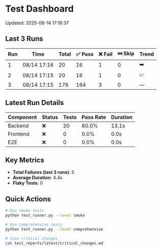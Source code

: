 # Test Dashboard
Updated: 2025-08-14 17:16:37

## Last 3 Runs

| Run | Time | Total | ✅ Pass | ❌ Fail | ⏭️ Skip | Trend |
|-----|------|-------|---------|---------|---------|-------|
| 1 | 08/14 17:16 | 20 | 16 | 1 | 0 | ➡️ |
| 2 | 08/14 17:15 | 20 | 16 | 1 | 0 | 📈 |
| 3 | 08/14 17:15 | 176 | 164 | 3 | 0 | — |

## Latest Run Details

| Component | Status | Tests | Pass Rate | Duration |
|-----------|--------|-------|-----------|----------|
| Backend | ❌ | 20 | 80.0% | 13.1s |
| Frontend | ❌ | 0 | 0.0% | 0.0s |
| E2E | ❌ | 0 | 0.0% | 0.0s |

## Key Metrics

- **Total Failures (last 3 runs)**: 5
- **Average Duration**: 4.4s
- **Flaky Tests**: 0

## Quick Actions

```bash
# Run smoke tests
python test_runner.py --level smoke

# Run comprehensive tests
python test_runner.py --level comprehensive

# View critical changes
cat test_reports/latest/critical_changes.md
```
